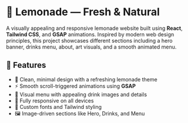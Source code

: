 # 🍋 Lemonade — Fresh & Natural

A visually appealing and responsive lemonade website built using **React**, **Tailwind CSS**, and **GSAP** animations. Inspired by modern web design principles, this project showcases different sections including a hero banner, drinks menu, about, art visuals, and a smooth animated menu.

## 🚀 Features

- 💛 Clean, minimal design with a refreshing lemonade theme
- ⚡ Smooth scroll-triggered animations using **GSAP**
- 🧃 Visual menu with appealing drink images and details
- 📱 Fully responsive on all devices
- 🌙 Custom fonts and Tailwind styling
- 🖼️ Image-driven sections like Hero, Drinks, and Menu
